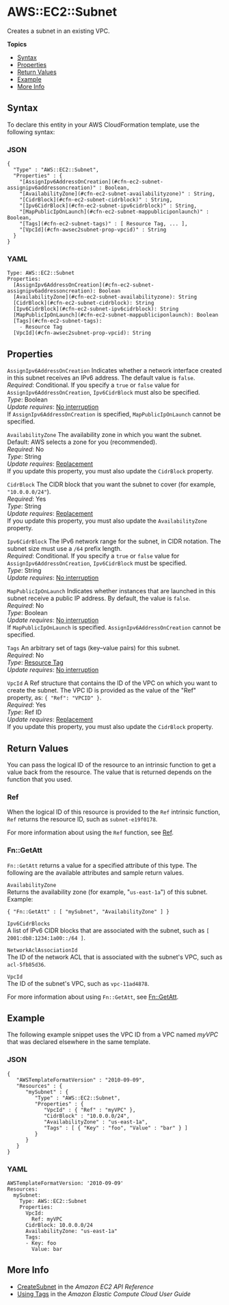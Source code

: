 # AWS::EC2::Subnet<a name="aws-resource-ec2-subnet"></a>

Creates a subnet in an existing VPC\.

**Topics**
+ [Syntax](#aws-resource-ec2-subnet-syntax)
+ [Properties](#aws-resource-ec2-subnet-properties)
+ [Return Values](#aws-resource-ec2-subnet-returnvalues)
+ [Example](#aws-resource-ec2-subnet-examples)
+ [More Info](#w4ab1c21c10d102d123c15)

## Syntax<a name="aws-resource-ec2-subnet-syntax"></a>

To declare this entity in your AWS CloudFormation template, use the following syntax:

### JSON<a name="aws-resource-ec2-subnet-syntax.json"></a>

```
{
  "Type" : "AWS::EC2::Subnet",
  "Properties" : {
    "[AssignIpv6AddressOnCreation](#cfn-ec2-subnet-assignipv6addressoncreation)" : Boolean,
    "[AvailabilityZone](#cfn-ec2-subnet-availabilityzone)" : String,
    "[CidrBlock](#cfn-ec2-subnet-cidrblock)" : String,
    "[Ipv6CidrBlock](#cfn-ec2-subnet-ipv6cidrblock)" : String,
    "[MapPublicIpOnLaunch](#cfn-ec2-subnet-mappubliciponlaunch)" : Boolean,
    "[Tags](#cfn-ec2-subnet-tags)" : [ Resource Tag, ... ],
    "[VpcId](#cfn-awsec2subnet-prop-vpcid)" : String
  }
}
```

### YAML<a name="aws-resource-ec2-subnet-syntax.yaml"></a>

```
Type: AWS::EC2::Subnet
Properties:
  [AssignIpv6AddressOnCreation](#cfn-ec2-subnet-assignipv6addressoncreation): Boolean
  [AvailabilityZone](#cfn-ec2-subnet-availabilityzone): String
  [CidrBlock](#cfn-ec2-subnet-cidrblock): String
  [Ipv6CidrBlock](#cfn-ec2-subnet-ipv6cidrblock): String
  [MapPublicIpOnLaunch](#cfn-ec2-subnet-mappubliciponlaunch): Boolean
  [Tags](#cfn-ec2-subnet-tags):
    - Resource Tag
  [VpcId](#cfn-awsec2subnet-prop-vpcid): String
```

## Properties<a name="aws-resource-ec2-subnet-properties"></a>

`AssignIpv6AddressOnCreation`  <a name="cfn-ec2-subnet-assignipv6addressoncreation"></a>
Indicates whether a network interface created in this subnet receives an IPv6 address\. The default value is `false`\.  
*Required*: Conditional\. If you specify a `true` or `false` value for `AssignIpv6AddressOnCreation`, `Ipv6CidrBlock` must also be specified\.  
*Type*: Boolean  
*Update requires*: [No interruption](using-cfn-updating-stacks-update-behaviors.md#update-no-interrupt)  
If `AssignIpv6AddressOnCreation` is specified, `MapPublicIpOnLaunch` cannot be specified\.

`AvailabilityZone`  <a name="cfn-ec2-subnet-availabilityzone"></a>
The availability zone in which you want the subnet\. Default: AWS selects a zone for you \(recommended\)\.  
*Required*: No  
*Type*: String  
 *Update requires*: [Replacement](using-cfn-updating-stacks-update-behaviors.md#update-replacement)   
If you update this property, you must also update the `CidrBlock` property\.

`CidrBlock`  <a name="cfn-ec2-subnet-cidrblock"></a>
The CIDR block that you want the subnet to cover \(for example, `"10.0.0.0/24"`\)\.  
*Required*: Yes  
*Type*: String  
 *Update requires*: [Replacement](using-cfn-updating-stacks-update-behaviors.md#update-replacement)   
If you update this property, you must also update the `AvailabilityZone` property\.

`Ipv6CidrBlock`  <a name="cfn-ec2-subnet-ipv6cidrblock"></a>
The IPv6 network range for the subnet, in CIDR notation\. The subnet size must use a `/64` prefix length\.  
*Required*: Conditional\. If you specify a `true` or `false` value for `AssignIpv6AddressOnCreation`, `Ipv6CidrBlock` must be specified\.  
*Type*: String  
*Update requires*: [No interruption](using-cfn-updating-stacks-update-behaviors.md#update-no-interrupt)

`MapPublicIpOnLaunch`  <a name="cfn-ec2-subnet-mappubliciponlaunch"></a>
Indicates whether instances that are launched in this subnet receive a public IP address\. By default, the value is `false`\.  
*Required*: No  
*Type*: Boolean  
*Update requires*: [No interruption](using-cfn-updating-stacks-update-behaviors.md#update-no-interrupt)  
If `MapPublicIpOnLaunch` is specified\. `AssignIpv6AddressOnCreation` cannot be specified\.

`Tags`  <a name="cfn-ec2-subnet-tags"></a>
An arbitrary set of tags \(key–value pairs\) for this subnet\.  
*Required*: No  
*Type*: [Resource Tag](aws-properties-resource-tags.md)  
*Update requires*: [No interruption](using-cfn-updating-stacks-update-behaviors.md#update-no-interrupt)

`VpcId`  <a name="cfn-awsec2subnet-prop-vpcid"></a>
A Ref structure that contains the ID of the VPC on which you want to create the subnet\. The VPC ID is provided as the value of the "Ref" property, as: `{ "Ref": "VPCID" }`\.  
*Required*: Yes  
*Type*: Ref ID  
 *Update requires*: [Replacement](using-cfn-updating-stacks-update-behaviors.md#update-replacement)   
If you update this property, you must also update the `CidrBlock` property\.

## Return Values<a name="aws-resource-ec2-subnet-returnvalues"></a>

You can pass the logical ID of the resource to an intrinsic function to get a value back from the resource\. The value that is returned depends on the function that you used\.

### Ref<a name="aws-resource-ec2-subnet-ref"></a>

When the logical ID of this resource is provided to the `Ref` intrinsic function, `Ref` returns the resource ID, such as `subnet-e19f0178`\.

For more information about using the `Ref` function, see [Ref](intrinsic-function-reference-ref.md)\.

### Fn::GetAtt<a name="aws-resource-ec2-subnet-getatt"></a>

`Fn::GetAtt` returns a value for a specified attribute of this type\. The following are the available attributes and sample return values\.

`AvailabilityZone`  
Returns the availability zone \(for example, "`us-east-1a`"\) of this subnet\.  
Example:  

```
{ "Fn::GetAtt" : [ "mySubnet", "AvailabilityZone" ] } 
```

`Ipv6CidrBlocks`  
A list of IPv6 CIDR blocks that are associated with the subnet, such as `[ 2001:db8:1234:1a00::/64 ]`\.

`NetworkAclAssociationId`  
The ID of the network ACL that is associated with the subnet's VPC, such as `acl-5fb85d36`\.

`VpcId`  
The ID of the subnet's VPC, such as `vpc-11ad4878`\.

For more information about using `Fn::GetAtt`, see [Fn::GetAtt](intrinsic-function-reference-getatt.md)\.

## Example<a name="aws-resource-ec2-subnet-examples"></a>

The following example snippet uses the VPC ID from a VPC named *myVPC* that was declared elsewhere in the same template\.

### JSON<a name="aws-resource-ec2-subnet-example-1.json"></a>

```
{
   "AWSTemplateFormatVersion" : "2010-09-09",
   "Resources" : {
      "mySubnet" : {
         "Type" : "AWS::EC2::Subnet",
         "Properties" : {
            "VpcId" : { "Ref" : "myVPC" },
            "CidrBlock" : "10.0.0.0/24",
            "AvailabilityZone" : "us-east-1a",
            "Tags" : [ { "Key" : "foo", "Value" : "bar" } ]
         }
      }
   }
}
```

### YAML<a name="aws-resource-ec2-subnet-example-1.yaml"></a>

```
AWSTemplateFormatVersion: '2010-09-09'
Resources:
  mySubnet:
    Type: AWS::EC2::Subnet
    Properties:
      VpcId:
        Ref: myVPC
      CidrBlock: 10.0.0.0/24
      AvailabilityZone: "us-east-1a"
      Tags:
      - Key: foo
        Value: bar
```

## More Info<a name="w4ab1c21c10d102d123c15"></a>
+ [CreateSubnet](http://docs.aws.amazon.com/AWSEC2/latest/APIReference/ApiReference-query-CreateSubnet.html) in the *Amazon EC2 API Reference*
+ [Using Tags](http://docs.aws.amazon.com/AWSEC2/latest/DeveloperGuide/Using_Tags.html) in the *Amazon Elastic Compute Cloud User Guide*